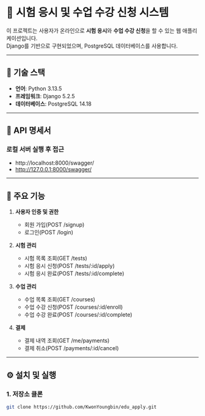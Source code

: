 # 📝 시험 응시 및 수업 수강 신청 시스템

이 프로젝트는 사용자가 온라인으로 **시험 응시**와 **수업 수강 신청**을 할 수 있는 웹 애플리케이션입니다.  
Django를 기반으로 구현되었으며, PostgreSQL 데이터베이스를 사용합니다.

---

## 📌 기술 스택

- **언어**: Python 3.13.5
- **프레임워크**: Django 5.2.5
- **데이터베이스**: PostgreSQL 14.18

---

## 📑 API 명세서
### 로컬 서버 실행 후 접근
- http://localhost:8000/swagger/
- http://127.0.0.1:8000/swagger/

---

## 🚀 주요 기능

1. **사용자 인증 및 권한**
   - 회원 가입(POST /signup)
   - 로그인(POST /login)
   
2. **시험 관리**
   - 시험 목록 조회(GET /tests)
   - 시험 응시 신청(POST /tests/:id/apply)
   - 시험 응시 완료(POST /tests/:id/complete)

3. **수업 관리**
   - 수업 목록 조회(GET /courses)
   - 수업 수강 신청(POST /courses/:id/enroll)
   - 수업 수강 완료(POST /courses/:id/complete)

4. **결제**
   - 결제 내역 조회(GET /me/payments)
   - 결제 취소(POST /payments/:id/cancel)
   

---

## ⚙️ 설치 및 실행

### 1. 저장소 클론
```bash
git clone https://github.com/KwonYoungbin/edu_apply.git
